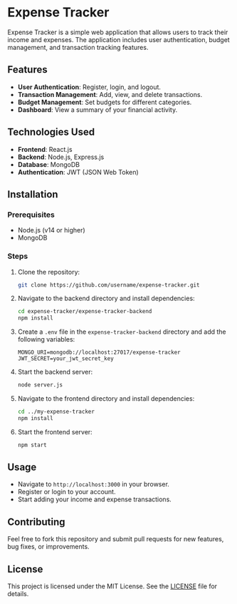 # Expense Tracker

Expense Tracker is a simple web application that allows users to track their income and expenses. The application includes user authentication, budget management, and transaction tracking features.

## Features

- **User Authentication**: Register, login, and logout.
- **Transaction Management**: Add, view, and delete transactions.
- **Budget Management**: Set budgets for different categories.
- **Dashboard**: View a summary of your financial activity.

## Technologies Used

- **Frontend**: React.js
- **Backend**: Node.js, Express.js
- **Database**: MongoDB
- **Authentication**: JWT (JSON Web Token)

## Installation

### Prerequisites

- Node.js (v14 or higher)
- MongoDB

### Steps

1. Clone the repository:

   ```bash
   git clone https://github.com/username/expense-tracker.git
   ```

2. Navigate to the backend directory and install dependencies:

   ```bash
   cd expense-tracker/expense-tracker-backend
   npm install
   ```

3. Create a `.env` file in the `expense-tracker-backend` directory and add the following variables:

   ```plaintext
   MONGO_URI=mongodb://localhost:27017/expense-tracker
   JWT_SECRET=your_jwt_secret_key
   ```

4. Start the backend server:

   ```bash
   node server.js
   ```

5. Navigate to the frontend directory and install dependencies:

   ```bash
   cd ../my-expense-tracker
   npm install
   ```

6. Start the frontend server:

   ```bash
   npm start
   ```

## Usage

- Navigate to `http://localhost:3000` in your browser.
- Register or login to your account.
- Start adding your income and expense transactions.

## Contributing

Feel free to fork this repository and submit pull requests for new features, bug fixes, or improvements.

## License

This project is licensed under the MIT License. See the [LICENSE](LICENSE) file for details.
